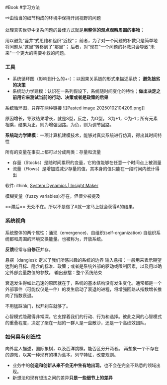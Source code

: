 #Book #学习方法 


🗝️由恰当的细节构成的环境中保持开阔视野的问题

处理真实世界中复杂问题的最佳方式就是**用整体的观点观察周围的事物**；

用以避免“竖井”式思维和组织“近视”；
前者，为了对一个问题的补救只是简单地将问题从“这里”转移到了“那里”；
后者，对“现在”一个问题的补救只会导致“未来”一个更大的需要补救的问题。


### 工具
- 系统循环图（影响到什么的+-）：以因果关系链的形式来描述系统； **避免拙劣的决策**
- 系统动力学建模：认识在一系列假设下，系统随时间变化的特性；**做出决定之前用它来测试当前的行动、决策或者是政策的后果**

系统循环图，只存在两种链接
![[Pasted image 20250102104209.png]]

原因增长，导致结果增长，就是S型，反之，为O型。
S为+1，O为-1；所有元素相乘，结果为正，则为增强回路。为负，则为调节回路。



**系统动力学建模**：一项计算机建模技术，能够对真实系统进行仿真，得出其时间特性

所有的变量在事实上都可以分成两类：存量和流量
- 存量（Stocks）是随时间累积的变量，它的值能够在任意一个时间点上被测量
- 流量（Flows）是增加或减少存量的值，其本身的值只能在一段时间内统计得出



软件:  ithink, [System Dynamics | Insight Maker](https://insightmaker.com/docs/systemdynamics)




模糊变量（fuzzy variables):存在，但很少被提及



==滞后== 无处不在。所以不是做了A就一定马上就会获得A的结果。

### 系统视角 
系统整体的两个属性：涌现（emergence)、自组织(self-organization)
自组织系统都和周围的环境交换能量。也被称为，开放系统。


**反馈**经常与**自修正**并存。

悬摆（dangles): 定义了我们所感兴趣的系统的边界
输入悬摆：一般用来表示期望达到的目标、隐含的标准、政策；或者是系统外部的驱动或限制因素，以及用以确定外部变量数值的参数。
输出悬摆：整个系统结束


衰退发生得如此迅速的原因就在于，系统的基本结构没有发生变化。通常都是一个外部事件（可能仅仅是一件）的发生启动了衰退的进程，将增强回路从指数增长推向了指数衰退。



不用猛踩油门，松开刹车就够了。


心智模式隐藏得非常深。它支撑着我们的行动、行为和选择。彼此之间的心智模式的重叠程度，决定了聚在一起的一群人是一盘散沙，还是一个高绩效团队。


### 如何具有创造性

向外星人描述，国际象棋，以及西洋跳棋，能否区分开两者。
再想象一个不存在的游戏，以某一种现有的棋为蓝本。列举特征，改变规则。

- 业务中的**创造和创新从来不会无中生有地出现**，也不会在完全不熟悉的领域出现。
- 新想法和现有想法之间的差异**只是一些细节上的差异**










